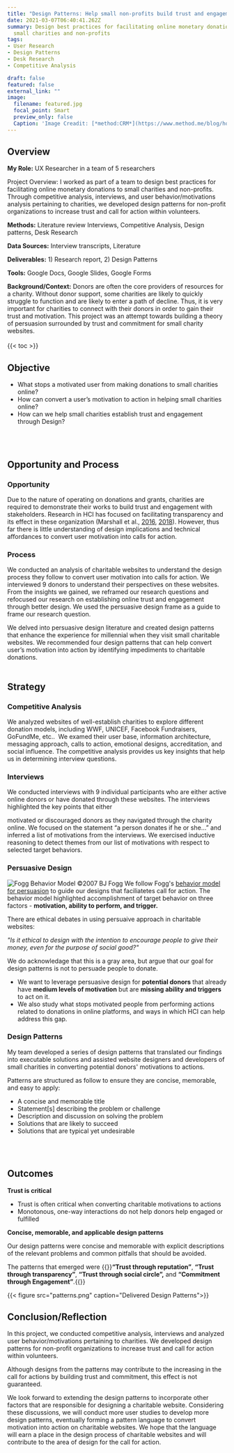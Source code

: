 ```yaml
---
title: "Design Patterns: Help small non-profits build trust and engagement"
date: 2021-03-07T06:40:41.262Z
summary: Design best practices for facilitating online monetary donations to
  small charities and non-profits
tags:
- User Research 
- Design Patterns
- Desk Research
- Competitive Analysis

draft: false
featured: false
external_link: ""
image:
  filename: featured.jpg
  focal_point: Smart
  preview_only: false
  Caption: 'Image Creadit: [*method:CRM*](https://www.method.me/blog/how-to-create-online-donation-pages/)'
---
```

## Overview

**My Role:** UX Researcher in a team of 5 researchers

Project Overview: I worked as part of a team to design best practices for facilitating online monetary donations to small charities and non-profits. Through competitive analysis, interviews, and user behavior/motivations analysis pertaining to charities, we developed design patterns for non-profit organizations to increase trust and call for action within volunteers.

**Methods:** Literature review Interviews, Competitive Analysis, Design patterns, Desk Research  

**Data Sources:** Interview transcripts, Literature  

**Deliverables:** 1) Research report, 2) Design Patterns

**Tools:** Google Docs, Google Slides, Google Forms

**Background/Context:** Donors are often the core providers of resources for a charity. Without donor support, some charities are likely to quickly struggle to function and are likely to enter a path of decline. Thus, it is very important for charities to connect with their donors in order to gain their trust and motivation. This project was an attempt towards building a theory of persuasion surrounded by trust and commitment for small charity websites.
</br>
</br>
{{< toc >}} 

## Objective

* What stops a motivated user from making donations to small charities online? 
* How can convert a user’s motivation to action in helping small charities online?  
* How can we help small charities establish trust and engagement through Design?
</br>
</br>

## Opportunity and Process

### Opportunity
Due to the nature of operating on donations and grants, charities are required to demonstrate their works to build trust and
engagement with stakeholders. Research in HCI has focused on facilitating transparency and its effect in these organization (Marshall et al., [2016](https://dl.acm.org/doi/abs/10.1145/2858036.2858301), [2018](https://dl.acm.org/doi/abs/10.1145/3173574.3173849)). However, thus far there is little understanding of design implications and technical affordances to convert user motivation into calls for action.

### Process

We conducted an analysis of charitable websites to understand the design process they follow to convert user motivation into calls for action. We interviewed 9 donors to understand their perspectives on these websites. From the insights we gained, we reframed our research questions and refocused our research on establishing online trust and engagement through better design. We used the persuasive design frame as a guide to frame our research question. 

We delved into persuasive design literature and created design patterns that enhance the experience for millennial when they visit small charitable websites. We recommended four design patterns that can help convert user’s motivation into action by identifying impediments to charitable donations. 
</br>
</br>

## Strategy

### Competitive Analysis 

We analyzed websites of well-establish charities to explore different donation models, including WWF, UNICEF, Facebook Fundraisers, GoFundMe, etc..  We examed their user base, information architecture, messaging approach, calls to action, emotional designs, accreditation, and social influence. The competitive analysis provides us key insights that help us in determining interview questions.

### Interviews 

We conducted interviews with 9 individual participants who are either active online donors or have donated through these websites. The interviews highlighted the key points that either

motivated or discouraged donors as they navigated through the charity online. We focused on the statement “a person donates if he or she…” and inferred a list of motivations from the interviews. We exercised inductive reasoning to detect themes from our list of motivations with respect to selected target behaviors.

### Persuasive Design 
![Fogg Behavior Model ©2007 BJ Fogg](https://behaviormodel.org/wp-content/uploads/2020/08/Fogg-Behavior-Model.jpg)
We follow Fogg's [behavior model for persuasion](https://dl.acm.org/doi/abs/10.1145/1541948.1541999) to guide our designs that faciliatetes call for action. The behavior model highlighted accomplishment of target behavior on three factors - **motivation, ability to perform, and trigger.**

There are ethical debates in using persuaive approach in
charitable websites: 

_"Is it ethical to design with the intention to encourage people to give their money, even for the purpose of social good?"_

We do acknowledage that this is a gray area, but argue that our goal for design patterns is not to persuade people to donate. 
* We want to leverage persuasive design for **potential donors** that already have **medium levels of motivation** but are **missing ability and triggers** to act on it. 
* We also study what stops motivated people from performing actions related to donations in online platforms, and ways in which HCI can help address this gap.

### Design Patterns

My team developed a series of design patterns that translated our findings into executable solutions and assisted website designers and developers of small charities in converting potential donors' motivations to actions. 

Patterns are structured as follow to ensure they are concise, memorable, and easy to apply:

* A concise and memorable title
* Statement\[s] describing the problem or challenge
* Description and discussion on solving the problem
* Solutions that are likely to succeed
* Solutions that are typical yet undesirable
</br>
</br>

## Outcomes 

**Trust is critical**

* Trust is often critical when converting charitable motivations to actions
* Monotonous, one-way interactions do not help donors help engaged or fulfilled

**Concise, memorable, and applicable design patterns**

Our design patterns were concise and memorable with explicit descriptions of the relevant problems and common pitfalls that should be avoided. 

The patterns that emerged were {{<hl>}}**“Trust through reputation”**, **“Trust through transparency”**, **“Trust through social circle”,** and **“Commitment through Engagement”**.{{</hl>}}

{{< figure src="patterns.png" caption="Delivered Design Patterns">}}


## Conclusion/Reflection

In this project, we conducted competitive analysis, interviews and analyzed user behavior/motivations pertaining to charities. We developed design patterns for non-profit organizations to increase trust and call for action within volunteers.

Although designs from the patterns may contribute to the increasing in the call for actions by building trust and commitment, this effect is not guaranteed.

We look forward to extending the design patterns to incorporate other factors that are responsible for designing a charitable website. Considering these discussions, we will conduct more user studies to develop more design patterns, eventually forming a pattern language to convert motivation into action on charitable websites. We hope that the language will earn a place in the design process of charitable websites and will contribute to the area of design for the call for action.